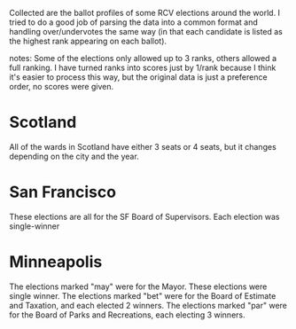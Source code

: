 Collected are the ballot profiles of some RCV elections around the world. I tried to do a good job of parsing the data into a common format and handling over/undervotes the same way (in that each candidate is listed as the highest rank appearing on each ballot).

notes:
Some of the elections only allowed up to 3 ranks, others allowed a full ranking.
I have turned ranks into scores just by 1/rank because I think it's easier to process this way, but the original data is just a preference order, no scores were given.


# Scotland
All of the wards in Scotland have either 3 seats or 4 seats, but it changes depending on the city and the year.

# San Francisco
These elections are all for the SF Board of Supervisors. Each election was single-winner

# Minneapolis
The elections marked "may" were for the Mayor. These elections were single winner.
The elections marked "bet" were for the Board of Estimate and Taxation, and each elected 2 winners.
The elections marked "par" were for the Board of Parks and Recreations, each electing 3 winners.